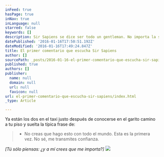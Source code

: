```yaml
---
inFeed: true
hasPage: true
inNav: true
inLanguage: null
starred: false
keywords: []
description: Sir Sapiens se dice ser todo un gentleman. No importa la situación se comportará.
datePublished: '2016-01-16T17:50:51.192Z'
dateModified: '2016-01-16T17:49:24.847Z'
title: El primer comentario que escucha Sir Sapiens
author: []
sourcePath: _posts/2016-01-16-el-primer-comentario-que-escucha-sir-sapiens.md
published: true
authors: []
publisher:
  name: null
  domain: null
  url: null
  favicon: null
url: el-primer-comentario-que-escucha-sir-sapiens/index.html
_type: Article

---
```

Ya están los dos en el taxi justo después de conocerse en el garito camino a tu piso y suelta la típica frase de: 
> 
> - No creas que hago esto con todo el mundo. Esta es la primera vez. No sé, me transmites confianza.

_\[Tú sólo piensas: ¿y a mí crees que me importa?\]_
![](https://s3-us-west-2.amazonaws.com/the-grid-img/p/ceb65c291b18f98bfe5accd1de5574e3fd0f4507.jpg)